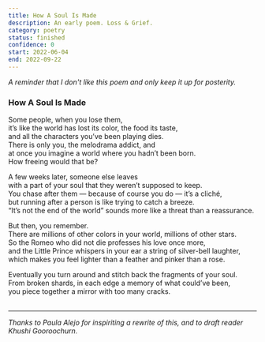 ```yaml
---
title: How A Soul Is Made
description: An early poem. Loss & Grief.
category: poetry
status: finished
confidence: 0
start: 2022-06-04
end: 2022-09-22
---
```

*A reminder that I don't like this poem and only keep it up for posterity.*

### How A Soul Is Made

Some people, when you lose them,  
it’s like the world has lost its color, the food its taste,  
and all the characters you’ve been playing dies.  
There is only you, the melodrama addict, and  
at once you imagine a world where you hadn’t been born.  
How freeing would that be?

A few weeks later, someone else leaves  
with a part of your soul that they weren’t supposed to keep.  
You chase after them — because of course you do — it’s a cliché,  
but running after a person is like trying to catch a breeze.  
“It’s not the end of the world” sounds more like a threat than a reassurance.

But then, you remember.  
There are millions of other colors in your world, millions of other stars.  
So the Romeo who did not die professes his love once more,  
and the Little Prince whispers in your ear a string of silver-bell laughter,  
which makes you feel lighter than a feather and pinker than a rose.  

Eventually you turn around and stitch back the fragments of your soul.  
From broken shards, in each edge a memory of what could’ve been,  
you piece together a mirror with too many cracks.  
<br>

---

*Thanks to Paula Alejo for inspiriting a rewrite of this, and to draft reader Khushi Gooroochurn.*
